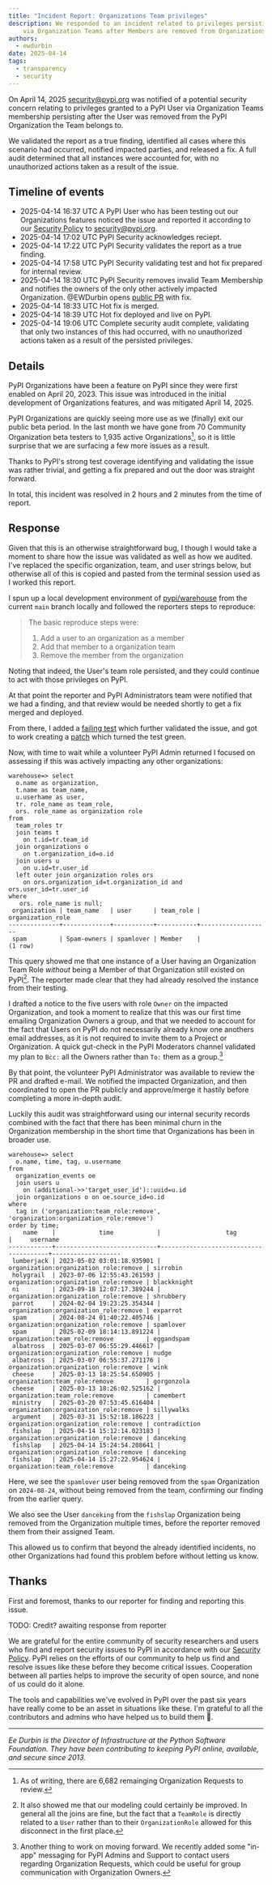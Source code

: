 ```yaml
---
title: "Incident Report: Organizations Team privileges"
description: We responded to an incident related to privileges persisting
    via Organization Teams after Members are removed from Organizations.
authors:
  - ewdurbin
date: 2025-04-14
tags:
  - transparency
  - security
---
```


On April 14, 2025 <security@pypi.org> was notified of a potential security concern
relating to privileges granted to a PyPI User via Organization Teams membership
persisting after the User was removed from the PyPI Organization the Team belongs to.

We validated the report as a true finding, identified all cases where this scenario
had occurred, notified impacted parties, and released a fix.
A full audit determined that all instances were accounted for,
with no unauthorized actions taken as a result of the issue.

<!-- more -->

## Timeline of events

- 2025-04-14 16:37 UTC
    A PyPI User who has been testing out our Organizations features noticed the issue
    and reported it according to our [Security Policy](https://pypi.org/security/)
    to <security@pypi.org>.
- 2025-04-14 17:02 UTC
    PyPI Security acknowledges reciept.
- 2025-04-14 17:22 UTC
    PyPI Security validates the report as a true finding.
- 2025-04-14 17:58 UTC
    PyPI Security validating test and hot fix prepared for internal review.
- 2025-04-14 18:30 UTC
    PyPI Security removes invalid Team Membership and notifies the owners of the only
    other actively impacted Organization.
    @EWDurbin opens [public PR](https://github.com/pypi/warehouse/pull/17957) with fix.
- 2025-04-14 18:33 UTC
    Hot fix is merged.
- 2025-04-14 18:39 UTC
    Hot fix deployed and live on PyPI.
- 2025-04-14 19:06 UTC
    Complete security audit complete, validating that only two instances of this had
    occurred, with no unauthorized actions taken as a result of the persisted
    privileges.

## Details

PyPI Organizations have been a feature on PyPI since they were first enabled
on April 20, 2023.
This issue was introduced in the initial development of Organizations features,
and was mitigated April 14, 2025.

PyPI Organizations are quickly seeing more use as we (finally) exit our public beta
period. In the last month we have gone from 70 Community Organization beta testers
to 1,935 active Organizations[^1], so it is little surprise that we are surfacing a few
more issues as a result.

Thanks to PyPI's strong test coverage identifying and validating the issue was rather
trivial, and getting a fix prepared and out the door was straight forward.

In total, this incident was resolved in 2 hours and 2 minutes from the time of report.

## Response

Given that this is an otherwise straightforward bug, I though I would take a moment
to share how the issue was validated as well as how we audited.
I've replaced the specific organization, team, and user strings below,
but otherwise all of this is copied and pasted from the terminal session used
as I worked this report.

I spun up a local development environment of
[pypi/warehouse](https://github.com/pypi/warehouse)
from the current `main` branch locally and followed the reporters steps to reproduce:

> The basic reproduce steps were:
> 
> 1. Add a user to an organization as a member
> 2. Add that member to a organization team
> 3. Remove the member from the organization

Noting that indeed, the User's team role persisted, and they could continue to act
with those privileges on PyPI.

At that point the reporter and PyPI Administrators team were notified that we had a
finding, and that review would be needed shortly to get a fix merged and deployed.

From there, I added a
[failing test](https://github.com/pypi/warehouse/pull/17957/commits/33707f0ad72e4d2efacf85fd0488e0c42fca47e6)
which further validated the issue, and got to work creating a
[patch](https://github.com/pypi/warehouse/pull/17957/commits/34a40178ee7d0e048e45867a9d8f76497f68da8c)
which turned the test green.

Now, with time to wait while a volunteer PyPI Admin returned I focused on assessing
if this was actively impacting any other organizations:

```
warehouse=> select
  o.name as organization,
  t.name as team_name,
  u.userhame as user,
  tr. role_name as team_role,
  ors. role_name as organization role
from
  team_roles tr
  join teams t
    on t.id=tr.team_id
  join organizations o
    on t.organization_id=o.id
  join users u
    on u.id=tr.user_id
  left outer join organization roles ors
    on ors.organization_id=t.organization_id and ors.user_id=tr.user_id
where
   ors. role_name is null;
 organization | team_name   | user      | team_role | organization_role
--------------+-------------+-----------+-----------+-------------------
 spam         | Spam-owners | spamlover | Member    | 
(1 row)
```

This query showed me that one instance of a User having an Organization Team Role
_without_ being a Member of that Organization still existed on PyPI[^2].
The reporter made clear that they had already resolved the instance from their testing.

I drafted a notice to the five users with role `Owner` on the impacted Organization, 
and took a moment to realize that this was our first time emailing Organization
Owners a group, and that we needed to account for the fact that Users on PyPI
do not necessarily already know one anothers email addresses, as it is not required
to invite them to a Project or Organization. A quick gut-check in the PyPI Moderators
channel validated my plan to `Bcc:` all the Owners rather than `To:` them as a
group.[^3]

By that point, the volunteer PyPI Administrator was available to review the PR and
drafted e-mail. We notified the impacted Organization, and then coordinated to
open the PR publicly and approve/merge it hastily before completing a more in-depth
audit.

Luckily this audit was straightforward using our internal security records
combined with the fact that there has been minimal churn in the Organization membership
in the short time that Organizations has been in broader use.

```
warehouse=> select
  o.name, time, tag, u.username
from
  organization_events oe
  join users u
    on (additional->>'target_user_id')::uuid=u.id
  join organizations o on oe.source_id=o.id
where
  tag in ('organization:team_role:remove', 'organization:organization_role:remove')
order by time;
    name    |            time            |                  tag                  |     username      
------------+----------------------------+---------------------------------------+-------------------
 lumberjack | 2023-05-02 03:01:18.935901 | organization:organization_role:remove | sirrobin
 holygrail  | 2023-07-06 12:55:43.261593 | organization:organization_role:remove | blackknight
 ni         | 2023-09-18 12:07:17.389244 | organization:organization_role:remove | shrubbery
 parrot     | 2024-02-04 19:23:25.354344 | organization:organization_role:remove | exparrot
 spam       | 2024-08-24 01:40:22.405746 | organization:organization_role:remove | spamlover
 spam       | 2025-02-09 18:14:13.891224 | organization:team_role:remove         | eggandspam
 albatross  | 2025-03-07 06:55:29.446617 | organization:organization_role:remove | nudge
 albatross  | 2025-03-07 06:55:37.271176 | organization:organization_role:remove | wink
 cheese     | 2025-03-13 18:25:54.650905 | organization:team_role:remove         | gorgonzola
 cheese     | 2025-03-13 18:26:02.525162 | organization:team_role:remove         | camembert
 ministry   | 2025-03-20 07:53:45.616404 | organization:organization_role:remove | sillywalks
 argument   | 2025-03-31 15:52:18.186223 | organization:organization_role:remove | contradiction
 fishslap   | 2025-04-14 15:12:14.023183 | organization:organization_role:remove | danceking
 fishslap   | 2025-04-14 15:24:54.208641 | organization:organization_role:remove | danceking
 fishslap   | 2025-04-14 15:27:22.954624 | organization:team_role:remove         | danceking
```

Here, we see the `spamlover` user being removed from the `spam` Organization
on `2024-08-24`, without being removed from the team, confirming our finding from the
earlier query.

We also see the User `danceking` from the `fishslap` Organization being removed from
the Organization multiple times, before the reporter removed them from their assigned
Team.

This allowed us to confirm that beyond the already identified incidents,
no other Organizations had found this problem before without letting us know.

## Thanks

First and foremost, thanks to our reporter for finding and reporting this issue.

TODO: Credit? awaiting response from reporter

We are grateful for the entire community of security researchers and users who
find and report security issues to PyPI in accordance with our
[Security Policy](https://pypi.org/security/).
PyPI relies on the efforts of our community to help us find and resolve issues like
these before they become critical issues.
Cooperation between all parties helps to improve the security of open source,
and none of us could do it alone.

The tools and capabilities we've evolved in PyPI over the past six years have really
come to be an asset in situations like these. I'm grateful to all the contributors
and admins who have helped us to build them 💜.

---

_Ee Durbin is the Director of Infrastructure at
the Python Software Foundation.
They have been contributing to keeping PyPI online, available, and
secure since 2013._

[^1]:
    As of writing, there are 6,682 remainging Organization Requests to review.

[^2]:
    It also showed me that our modeling could certainly be improved.
    In general all the joins are fine, but the fact that a `TeamRole` is directly
    related to a `User` rather than to their `OrganizationRole` allowed for this
    disconnect in the first place.

[^3]:
    Another thing to work on moving forward. We recently added some "in-app" messaging
    for PyPI Admins and Support to contact users regarding Organization Requests,
    which could be useful for group communication with Organization Owners.
